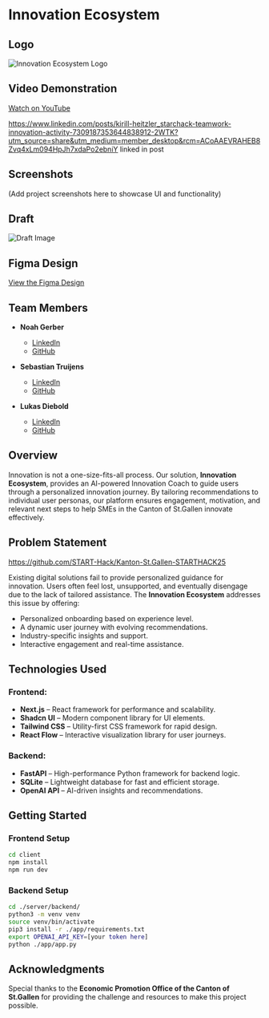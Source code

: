 # Innovation Ecosystem

## Logo

![Innovation Ecosystem Logo](https://github.com/your-repo/logo.svg)

## Video Demonstration

[Watch on YouTube](link_to_youtube_video)

https://www.linkedin.com/posts/kirill-heitzler_starchack-teamwork-innovation-activity-7309187353644838912-2WTK?utm_source=share&utm_medium=member_desktop&rcm=ACoAAEVRAHEB8Zvq4xLm094HpJh7xdaPo2ebniY linked in post

## Screenshots

(Add project screenshots here to showcase UI and functionality)

## Draft

![Draft Image](link_to_draft_image)

## Figma Design

[View the Figma Design](link_to_figma_design)

## Team Members

- **Noah Gerber**

  - [LinkedIn](https://www.linkedin.com/in/noah-gerber-a62442229/)
  - [GitHub](https://github.com/gerbernoah)

- **Sebastian Truijens**

  - [LinkedIn](https://www.linkedin.com/in/sebastian-truijens/)
  - [GitHub](https://github.com/trusebass)

- **Lukas Diebold**
  - [LinkedIn](https://www.linkedin.com/in/lukas-diebold/)
  - [GitHub](https://github.com/lukasdiebold)

## Overview

Innovation is not a one-size-fits-all process. Our solution, **Innovation Ecosystem**, provides an AI-powered Innovation Coach to guide users through a personalized innovation journey. By tailoring recommendations to individual user personas, our platform ensures engagement, motivation, and relevant next steps to help SMEs in the Canton of St.Gallen innovate effectively.

## Problem Statement

https://github.com/START-Hack/Kanton-St.Gallen-STARTHACK25

Existing digital solutions fail to provide personalized guidance for innovation. Users often feel lost, unsupported, and eventually disengage due to the lack of tailored assistance. The **Innovation Ecosystem** addresses this issue by offering:

- Personalized onboarding based on experience level.
- A dynamic user journey with evolving recommendations.
- Industry-specific insights and support.
- Interactive engagement and real-time assistance.

## Technologies Used

### Frontend:

- **Next.js** – React framework for performance and scalability.
- **Shadcn UI** – Modern component library for UI elements.
- **Tailwind CSS** – Utility-first CSS framework for rapid design.
- **React Flow** – Interactive visualization library for user journeys.

### Backend:

- **FastAPI** – High-performance Python framework for backend logic.
- **SQLite** – Lightweight database for fast and efficient storage.
- **OpenAI API** – AI-driven insights and recommendations.

## Getting Started

### Frontend Setup

```sh
cd client
npm install
npm run dev
```

### Backend Setup

```sh
cd ./server/backend/
python3 -m venv venv
source venv/bin/activate
pip3 install -r ./app/requirements.txt
export OPENAI_API_KEY=[your token here]
python ./app/app.py
```

## Acknowledgments

Special thanks to the **Economic Promotion Office of the Canton of St.Gallen** for providing the challenge and resources to make this project possible.
